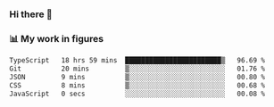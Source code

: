 ### Hi there 👋

### 📊 My work in figures

<!--START_SECTION:waka-->

```txt
TypeScript   18 hrs 59 mins  ████████████████████████▒   96.69 %
Git          20 mins         ▒░░░░░░░░░░░░░░░░░░░░░░░░   01.76 %
JSON         9 mins          ▒░░░░░░░░░░░░░░░░░░░░░░░░   00.80 %
CSS          8 mins          ▒░░░░░░░░░░░░░░░░░░░░░░░░   00.68 %
JavaScript   0 secs          ░░░░░░░░░░░░░░░░░░░░░░░░░   00.08 %
```

<!--END_SECTION:waka-->
